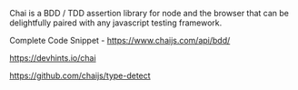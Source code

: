 Chai is a BDD / TDD assertion library for node and the browser that can be delightfully paired with any javascript testing framework.

Complete Code Snippet - https://www.chaijs.com/api/bdd/

https://devhints.io/chai

https://github.com/chaijs/type-detect
